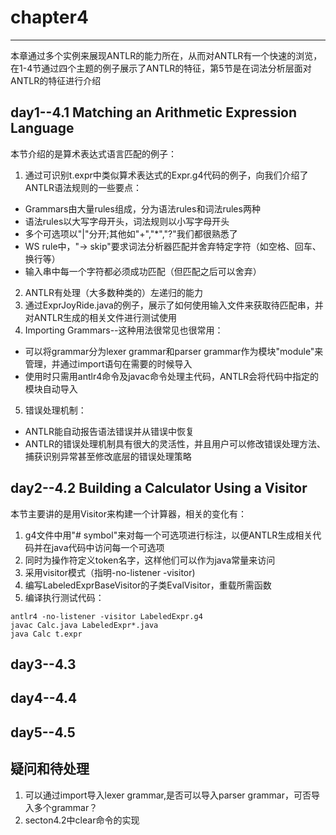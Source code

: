 # chapter4
***
本章通过多个实例来展现ANTLR的能力所在，从而对ANTLR有一个快速的浏览，
在1-4节通过四个主题的例子展示了ANTLR的特征，第5节是在词法分析层面对ANTLR的特征进行介绍

## day1--4.1 Matching an Arithmetic Expression Language
本节介绍的是算术表达式语言匹配的例子：
1. 通过可识别t.expr中类似算术表达式的Expr.g4代码的例子，向我们介绍了ANTLR语法规则的一些要点：
 * Grammars由大量rules组成，分为语法rules和词法rules两种
 * 语法rules以大写字母开头，词法规则以小写字母开头
 * 多个可选项以"|"分开;其他如"+","\*","?"我们都很熟悉了
 * WS rule中，"-> skip"要求词法分析器匹配并舍弃特定字符（如空格、回车、换行等）
 * 输入串中每一个字符都必须成功匹配（但匹配之后可以舍弃）
2. ANTLR有处理（大多数种类的）左递归的能力
3. 通过ExprJoyRide.java的例子，展示了如何使用输入文件来获取待匹配串，并对ANTLR生成的相关文件进行测试使用
4. Importing Grammars--这种用法很常见也很常用：
 * 可以将grammar分为lexer grammar和parser grammar作为模块"module"来管理，并通过import语句在需要的时候导入
 * 使用时只需用antlr4命令及javac命令处理主代码，ANTLR会将代码中指定的模块自动导入
5. 错误处理机制：
 * ANTLR能自动报告语法错误并从错误中恢复
 * ANTLR的错误处理机制具有很大的灵活性，并且用户可以修改错误处理方法、捕获识别异常甚至修改底层的错误处理策略

## day2--4.2 Building a Calculator Using a Visitor
本节主要讲的是用Visitor来构建一个计算器，相关的变化有：
1. g4文件中用"# symbol"来对每一个可选项进行标注，以便ANTLR生成相关代码并在java代码中访问每一个可选项
2. 同时为操作符定义token名字，这样他们可以作为java常量来访问
3. 采用visitor模式（指明-no-listener -visitor)
4. 编写LabeledExprBaseVisitor的子类EvalVisitor，重载所需函数
5. 编译执行测试代码：
```
antlr4 -no-listener -visitor LabeledExpr.g4
javac Calc.java LabeledExpr*.java
java Calc t.expr
```




## day3--4.3


## day4--4.4


## day5--4.5



## 疑问和待处理
1. 可以通过import导入lexer grammar,是否可以导入parser grammar，可否导入多个grammar？
2. secton4.2中clear命令的实现
